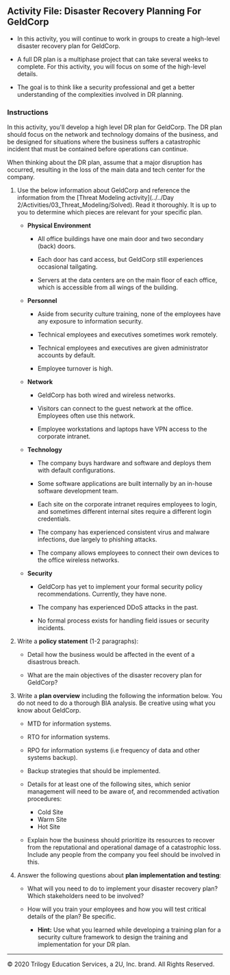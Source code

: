 ## Activity File: Disaster Recovery Planning For GeldCorp

* In this activity, you will continue to work in groups to create a high-level disaster recovery plan for GeldCorp.

* A full DR plan is a multiphase project that can take several weeks to complete. For this activity, you will focus on some of the high-level details.

* The goal is to think like a security professional and get a better understanding of the complexities involved in DR planning.

### Instructions

In this activity, you'll develop a high level DR plan for GeldCorp. The DR plan should focus on the network and technology domains of the business, and be designed for situations where the business suffers a catastrophic incident that must be contained before operations can continue.  

When thinking about the DR plan, assume that a major disruption has occurred, resulting in the loss of the main data and tech center for the company. 

1. Use the below information about GeldCorp and reference the information from the [Threat Modeling activity](../../Day 2/Activities/03_Threat_Modeling/Solved). Read it thoroughly. It is up to you to determine which pieces are relevant for your specific plan. 

    - **Physical Environment**

      - All office buildings have one main door and two secondary (back) doors.

      - Each door has card access, but GeldCorp still experiences occasional tailgating.

      - Servers at the data centers are on the main floor of each office, which is accessible from all wings of the building.

    - **Personnel**

      - Aside from security culture training, none of the employees have any exposure to information security.

      - Technical employees and executives sometimes work remotely.

      - Technical employees and executives are given administrator accounts by default.

      - Employee turnover is high.

    - **Network**

      - GeldCorp has both wired and wireless networks.

      - Visitors can connect to the guest network at the office. Employees often use this network.

      - Employee workstations and laptops have VPN access to the corporate intranet.

    - **Technology**

      - The company buys hardware and software and deploys them with default configurations.

      - Some software applications are built internally by an in-house software development team.

      - Each site on the corporate intranet requires employees to login, and sometimes different internal sites require a different login credentials.

      - The company has experienced consistent virus and malware infections, due largely to phishing attacks.

      - The company allows employees to connect their own devices to the office wireless networks.

    - **Security**

      - GeldCorp has yet to implement your formal security policy recommendations. Currently, they have none.

      - The company has experienced DDoS attacks in the past.

      - No formal process exists for handling field issues or security incidents.

2. Write a **policy statement** (1-2 paragraphs):

    - Detail how the business would be affected in the event of a disastrous breach.

    - What are the main objectives of the disaster recovery plan for GeldCorp?

3. Write a **plan overview** including the following the information below. You do not need to do a thorough BIA analysis. Be creative using what you know about GeldCorp.
    - MTD for information systems.
    - RTO for information systems.
    - RPO for information systems (i.e frequency of data and other systems backup).
    - Backup strategies that should be implemented.
    - Details for at least one of the following sites, which senior management will need to be aware of, and recommended activation procedures: 
      - Cold Site 
      - Warm Site 
      - Hot Site 

    - Explain how the business should prioritize its resources to recover from the reputational and operational damage of a catastrophic loss. Include any people from the company you feel should be involved in this.

4. Answer the following questions about **plan implementation and testing**:

    - What will you need to do to implement your disaster recovery plan? Which stakeholders need to be involved? 

    - How will you train your employees and how you will test critical details of the plan? Be specific.

       - **Hint:** Use what you learned while developing a training plan for a security culture framework to design the training and implementation for your DR plan.
---
© 2020 Trilogy Education Services, a 2U, Inc. brand. All Rights Reserved.
